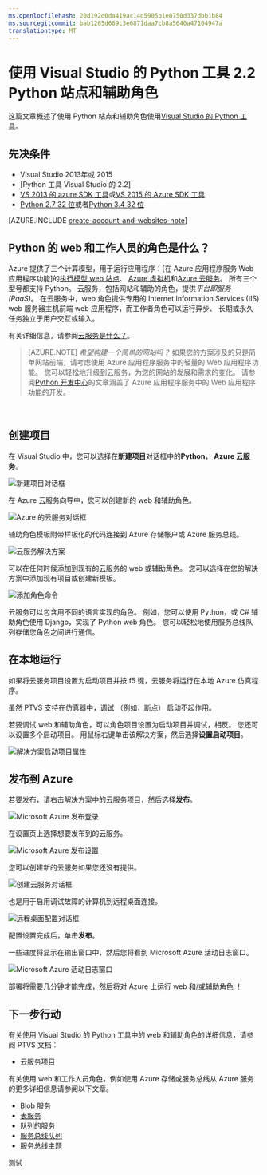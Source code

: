 ```yaml
---
ms.openlocfilehash: 20d192d0da419ac14d5905b1e0750d337dbb1b84
ms.sourcegitcommit: bab1265d669c3e6871daa7cb8a5640a47104947a
translationtype: MT
---
```

<properties
    pageTitle="使用 Visual Studio 的 Python 工具 2.2 Python 站点和辅助角色 |Microsoft Azure"
    description="使用 Visual Studio 的 Python 工具创建 Azure 的云服务，其中包括 web 角色和辅助角色的概述。"
    services=""
    documentationCenter="python"
    authors="huguesv"
    manager="wpickett"
    editor=""/>

<tags
    ms.service="cloud-services"
    ms.workload="tbd"
    ms.tgt_pltfrm="na"
    ms.devlang="python"
    ms.topic="hero-article"
    ms.date="08/30/2015"
    ms.author="huvalo"/>




# 使用 Visual Studio 的 Python 工具 2.2 Python 站点和辅助角色

这篇文章概述了使用 Python 站点和辅助角色使用[Visual Studio 的 Python 工具][]。

## 先决条件

 - Visual Studio 2013年或 2015
 - [Python 工具 Visual Studio 的 2.2][](PTVS)
 - [VS 2013 的 azure SDK 工具][]或[VS 2015 的 Azure SDK 工具][]
 - [Python 2.7 32 位][]或者[Python 3.4 32 位][]

[AZURE.INCLUDE [create-account-and-websites-note](../includes/create-account-and-websites-note.md)]

## Python 的 web 和工作人员的角色是什么？

Azure 提供了三个计算模型，用于运行应用程序︰[在 Azure 应用程序服务 Web 应用程序功能]的[执行模型 web 站点]、 [Azure 虚拟机][执行虚拟机模型]和[Azure 云服务][执行模型云服务]。 所有三个型号都支持 Python。 云服务，包括网站和辅助的角色，提供*平台即服务 (PaaS)*。 在云服务中，web 角色提供专用的 Internet Information Services (IIS) web 服务器主机前端 web 应用程序，而工作者角色可以运行异步、 长期或永久任务独立于用户交互或输入。

有关详细信息，请参阅[云服务是什么？]。

> [AZURE.NOTE] *希望构建一个简单的网站吗？*
如果您的方案涉及的只是简单网站前端，请考虑使用 Azure 应用程序服务中的轻量的 Web 应用程序功能。 您可以轻松地升级到云服务，为您的网站的发展和需求的变化。 请参阅<a href="/develop/python/">Python 开发中心</a>的文章涵盖了 Azure 应用程序服务中的 Web 应用程序功能的开发。
<br />


## 创建项目

在 Visual Studio 中，您可以选择在**新建项目**对话框中的**Python**， **Azure 云服务**。

![新建项目对话框](./media/cloud-services-python-ptvs/new-project-cloud-service.png)

在 Azure 云服务向导中，您可以创建新的 web 和辅助角色。

![Azure 的云服务对话框](./media/cloud-services-python-ptvs/new-service-wizard.png)

辅助角色模板附带样板化的代码连接到 Azure 存储帐户或 Azure 服务总线。

![云服务解决方案](./media/cloud-services-python-ptvs/worker.png)

可以在任何时候添加到现有的云服务的 web 或辅助角色。  您可以选择在您的解决方案中添加现有项目或创建新模板。

![添加角色命令](./media/cloud-services-python-ptvs/add-new-or-existing-role.png)

云服务可以包含用不同的语言实现的角色。  例如，您可以使用 Python，或 C# 辅助角色使用 Django，实现了 Python web 角色。  您可以轻松地使用服务总线队列存储您角色之间进行通信。

## 在本地运行

如果将云服务项目设置为启动项目并按 f5 键，云服务将运行在本地 Azure 仿真程序。

虽然 PTVS 支持在仿真器中，调试 （例如，断点） 启动不起作用。

若要调试 web 和辅助角色，可以角色项目设置为启动项目并调试，相反。  您还可以设置多个启动项目。  用鼠标右键单击该解决方案，然后选择**设置启动项目**。

![解决方案启动项目属性](./media/cloud-services-python-ptvs/startup.png)

## 发布到 Azure

若要发布，请右击解决方案中的云服务项目，然后选择**发布**。

![Microsoft Azure 发布登录](./media/cloud-services-python-ptvs/publish-sign-in.png)

在设置页上选择想要发布到的云服务。

![Microsoft Azure 发布设置](./media/cloud-services-python-ptvs/publish-settings.png)

您可以创建新的云服务如果您还没有提供。

![创建云服务对话框](./media/cloud-services-python-ptvs/publish-create-cloud-service.png)

也是用于启用调试故障的计算机到远程桌面连接。

![远程桌面配置对话框](./media/cloud-services-python-ptvs/publish-remote-desktop-configuration.png)

配置设置完成后，单击**发布**。

一些进度将显示在输出窗口中，然后您将看到 Microsoft Azure 活动日志窗口。

![Microsoft Azure 活动日志窗口](./media/cloud-services-python-ptvs/publish-activity-log.png)

部署将需要几分钟才能完成，然后将对 Azure 上运行 web 和/或辅助角色 ！

## 下一步行动

有关使用 Visual Studio 的 Python 工具中的 web 和辅助角色的详细信息，请参阅 PTVS 文档︰

- [云服务项目][]

有关使用 web 和工作人员角色，例如使用 Azure 存储或服务总线从 Azure 服务的更多详细信息请参阅以下文章。

- [Blob 服务][]
- [表服务][]
- [队列的服务][]
- [服务总线队列][]
- [服务总线主题][]


<!--Link references-->

[云服务是什么？]: /manage/services/cloud-services/what-is-a-cloud-service/
[执行模型 web 站点]: fundamentals-application-models.md#WebSites
[执行虚拟机模型]: fundamentals-application-models.md#VMachine
[执行模型云服务]: fundamentals-application-models.md#CloudServices
[Python 开发人员中心]: /develop/python/

[Blob 服务]: storage-python-how-to-use-blob-storage.md
[队列的服务]: storage-python-how-to-use-queue-storage.md
[表服务]: storage-python-how-to-use-table-storage.md
[服务总线队列]: service-bus-python-how-to-use-queues.md
[服务总线主题]: service-bus-python-how-to-use-topics-subscriptions.md


<!--External Link references-->

[Visual Studio 的 Python 工具]: http://aka.ms/ptvs
[Python 工具 Visual Studio 文档]: http://aka.ms/ptvsdocs
[云服务项目]: http://go.microsoft.com/fwlink/?LinkId=624028
[Python 的 Visual Studio 工具 2.2]: http://go.microsoft.com/fwlink/?LinkID=624025
[VS 2013 的 azure SDK 工具]: http://go.microsoft.com/fwlink/?LinkId=323510
[VS 2015 的 azure SDK 工具]: http://go.microsoft.com/fwlink/?LinkId=518003
[Python 2.7 32 位]: http://go.microsoft.com/fwlink/?LinkId=517190
[Python 3.4 32 位]: http://go.microsoft.com/fwlink/?LinkId=517191

测试
